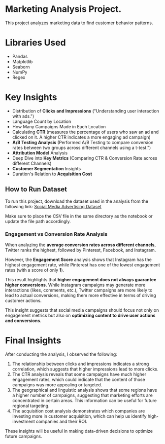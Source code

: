 # Marketing Analysis Project.

This project analyzes marketing data to find customer behavior patterns.

# Libraries Used
- Pandas
- Matplotlib
- Seaborn
- NumPy
- Regex



# Key Insights
- Distribution of **Clicks and Impressions**  ("Understanding user interaction with ads.")
- Language Count by Location 
- How Many Campaigns Made in Each Location
- Calculating **CTR** (measures the percentage of users who saw an ad and clicked on it. A higher CTR indicates a more engaging ad campaign)
- **A/B Testing Analysis** (Performed A/B Testing to compare conversion rates between two groups across different channels using a t-test.")
- **Attribution Model** Analysis
- Deep Dive into **Key Metrics** (Comparing CTR & Conversion Rate across different Channels)
- **Customer Segmentation** Insights 
- Duration's Relation to **Acquisition Cost**




## How to Run Dataset
To run this project, download the dataset used in the analysis from the following link:
[Social Media Advertising Dataset](https://www.kaggle.com/datasets/jsonk11/social-media-advertising-dataset)

Make sure to place the CSV file in the same directory as the notebook or update the file path accordingly.

### Engagement vs Conversion Rate Analysis
When analyzing the **average conversion rates across different channels**, Twitter ranks the highest, followed by Pinterest, Facebook, and Instagram.

However, the **Engagement Score** analysis shows that Instagram has the highest engagement rate, while Pinterest has one of the lowest engagement rates (with a score of only **1**).

This result highlights that **higher engagement does not always guarantee higher conversions**. While Instagram campaigns may generate more interactions (likes, comments, etc.), Twitter campaigns are more likely to lead to actual conversions, making them more effective in terms of driving customer actions.

This insight suggests that social media campaigns should focus not only on engagement metrics but also on **optimizing content to drive user actions and conversions**.


# Final Insights

After conducting the analysis, I observed the following:

1. The relationship between clicks and impressions indicates a strong correlation, which suggests that higher impressions lead to more clicks.
2. The CTR analysis reveals that some campaigns have much higher engagement rates, which could indicate that the content of those campaigns was more appealing or targeted.
3. The geographical and linguistic analysis shows that some regions have a higher number of campaigns, suggesting that marketing efforts are concentrated in certain areas. This information can be useful for future regional targeting.
4. The acquisition cost analysis demonstrates which companies are investing more in customer acquisition, which can help us identify high-investment companies and their ROI.

These insights will be useful in making data-driven decisions to optimize future campaigns.

